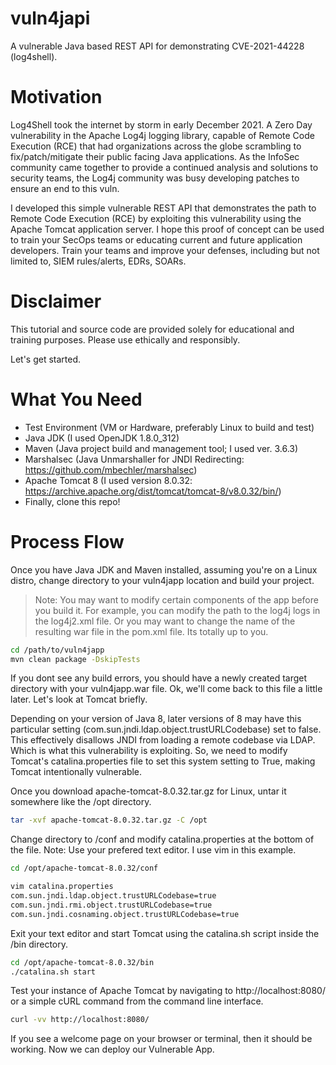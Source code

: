 # vuln4japi
A vulnerable Java based REST API for demonstrating CVE-2021-44228 (log4shell).

# Motivation
Log4Shell took the internet by storm in early December 2021. A Zero Day vulnerability in the Apache Log4j logging library, capable of Remote Code Execution (RCE) that had organizations across the globe scrambling to fix/patch/mitigate their public facing Java applications. As the InfoSec community came together to provide a continued analysis and solutions to security teams, the Log4j community was busy developing patches to ensure an end to this vuln. 

I developed this simple vulnerable REST API that demonstrates the path to Remote Code Execution (RCE) by exploiting this vulnerability using the Apache Tomcat application server. I hope this proof of concept can be used to train your SecOps teams or educating current and future application developers. Train your teams and improve your defenses, including but not limited to, SIEM rules/alerts, EDRs, SOARs.

# Disclaimer
This tutorial and source code are provided solely for educational and training purposes. Please use ethically and responsibly.

Let's get started.

# What You Need
- Test Environment (VM or Hardware, preferably Linux to build and test)
- Java JDK (I used OpenJDK 1.8.0_312)
- Maven (Java project build and management tool; I used ver. 3.6.3)
- Marshalsec (Java Unmarshaller for JNDI Redirecting: https://github.com/mbechler/marshalsec)
- Apache Tomcat 8 (I used version 8.0.32: https://archive.apache.org/dist/tomcat/tomcat-8/v8.0.32/bin/)
- Finally, clone this repo!

# Process Flow
Once you have Java JDK and Maven installed, assuming you're on a Linux distro, change directory to your vuln4japp location and build your project.
> Note: You may want to modify certain components of the app before you build it. For example, you can modify the path to the log4j logs in the log4j2.xml file. Or you may want to change the name of the resulting war file in the pom.xml file. Its totally up to you.

```bash
cd /path/to/vuln4japp
mvn clean package -DskipTests 
```
If you dont see any build errors, you should have a newly created target directory with your vuln4japp.war file. Ok, we'll come back to this file a little later. Let's look at Tomcat briefly.

Depending on your version of Java 8, later versions of 8 may have this particular setting (com.sun.jndi.ldap.object.trustURLCodebase) set to false. This effectively disallows JNDI from loading a remote codebase via LDAP. Which is what this vulnerability is exploiting. So, we need to modify Tomcat's catalina.properties file to set this system setting to True, making Tomcat intentionally vulnerable.

Once you download apache-tomcat-8.0.32.tar.gz for Linux, untar it somewhere like the /opt directory.

```bash
tar -xvf apache-tomcat-8.0.32.tar.gz -C /opt
```
Change directory to /conf and modify catalina.properties at the bottom of the file. Note: Use your prefered text editor. I use vim in this example.

```bash
cd /opt/apache-tomcat-8.0.32/conf

vim catalina.properties
com.sun.jndi.ldap.object.trustURLCodebase=true
com.sun.jndi.rmi.object.trustURLCodebase=true
com.sun.jndi.cosnaming.object.trustURLCodebase=true
``` 
Exit your text editor and start Tomcat using the catalina.sh script inside the /bin directory.

```bash
cd /opt/apache-tomcat-8.0.32/bin
./catalina.sh start
```
Test your instance of Apache Tomcat by navigating to http://localhost:8080/ or a simple cURL command from the command line interface.

```bash
curl -vv http://localhost:8080/
```

If you see a welcome page on your browser or terminal, then it should be working. Now we can deploy our Vulnerable App.

